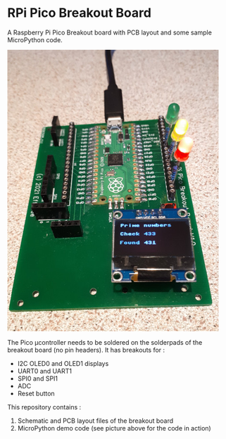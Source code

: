 # RPi Pico Breakout Board
A Raspberry Pi Pico Breakout board with PCB layout and some sample MicroPython code.

![demo breakout board](pcb/demo_breakout_board.jpg)

The Pico µcontroller needs to be soldered on the solderpads of the breakout board (no pin headers). It has breakouts for :
* I2C OLED0 and OLED1 displays
* UART0 and UART1
* SPI0 and SPI1
* ADC
* Reset button  

This repository contains :
1. Schematic and PCB layout files of the breakout board
2. MicroPython demo code (see picture above for the code in action)